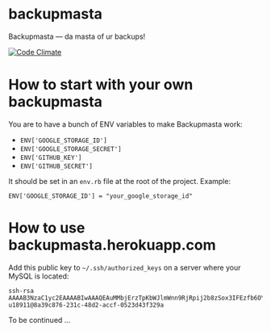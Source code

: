 backupmasta
===========

Backupmasta — da masta of ur backups!

[![Code Climate](https://codeclimate.com/github/ZeroOneStudio/backupmasta.png)](https://codeclimate.com/github/ZeroOneStudio/backupmasta)

How to start with your own backupmasta
======================================

You are to have a bunch of ENV variables to make Backupmasta work:

* `ENV['GOOGLE_STORAGE_ID']`
* `ENV['GOOGLE_STORAGE_SECRET']`
* `ENV['GITHUB_KEY']`
* `ENV['GITHUB_SECRET']`

It should be set in an `env.rb` file at the root of the project. Example:

    ENV['GOOGLE_STORAGE_ID'] = "your_google_storage_id"

How to use backupmasta.herokuapp.com
====================================

Add this public key to `~/.ssh/authorized_keys` on a server where your MySQL is located:

    ssh-rsa AAAAB3NzaC1yc2EAAAABIwAAAQEAuMMbjErzTpKbWJlmWnn9RjRpij2b8zSox3IFEzfb6OYxO5qRqghzYmBuVtAkLkwe6/KTT0URm6kBXWYt+CAdUOCEqnvlNkkr4SSsUvm06deUHYL4SObjquyZVSuTWrdJqygUu6L1Qf1QcLW7BVi7jhJvgmaPww0p7TlZ8fZkg8LSoqf2XtRnYf825FQsHajgwLvLlAzq0u/bA2Tr809fJxi3nzKAjFddoC2xPKlSXIB8fWfc4Ysqr/XawYQs2u2LmsSnJQK1LNu7X9p220+0sJTigC6kdLCbEka0JxP+FUfuS1Ohf3S5UC0fMNEP/j+dwDb4sGD4HKmpbBlgaDMTtQ== u18911@8a39c876-231c-48d2-accf-0523d43f329a

To be continued ...
